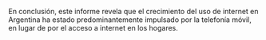 En conclusión, este informe revela que el crecimiento del uso de internet en Argentina ha estado predominantemente impulsado por la telefonía móvil, en lugar de por el acceso a internet en los hogares.
